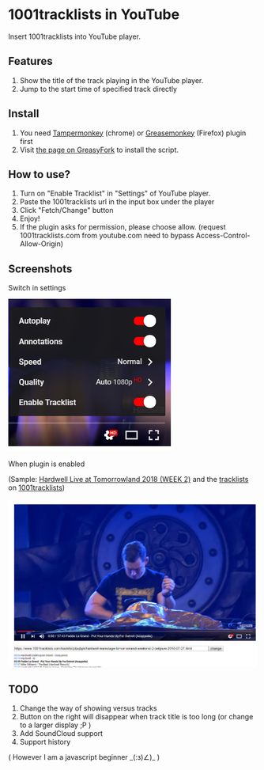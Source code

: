 # 1001tracklists in YouTube

Insert 1001tracklists into YouTube player.

## Features

1. Show the title of the track playing in the YouTube player.
2. Jump to the start time of specified track directly

## Install

1. You need [Tampermonkey](https://chrome.google.com/webstore/detail/tampermonkey/dhdgffkkebhmkfjojejmpbldmpobfkfo) (chrome) or [Greasemonkey](https://addons.mozilla.org/nl/firefox/addon/greasemonkey/) (Firefox) plugin first
2. Visit [the page on GreasyFork](https://greasyfork.org/en/scripts/370712-1001tracklists-in-youtube) to install the script.

## How to use?

1. Turn on "Enable Tracklist" in "Settings" of YouTube player.
2. Paste the 1001tracklists url in the input box under the player
3. Click "Fetch/Change" button
4. Enjoy!
5. If the plugin asks for permission, please choose allow. (request 1001tracklists.com from youtube.com need to bypass Access-Control-Allow-Origin)

## Screenshots

Switch in settings

![1532873097331](images/1532873097331.png)

When plugin is enabled

(Sample: [Hardwell Live at Tomorrowland 2018 (WEEK 2)](https://www.youtube.com/watch?v=UD_Nj0sNmpE) and the [tracklists](https://www.1001tracklists.com/tracklist/plpqbpk/hardwell-mainstage-tomorrowland-weekend-2-belgium-2018-07-27.html) on [1001tracklists](https://www.1001tracklists.com))

![1532873354242](images/1532873354242.png)

## TODO

1. Change the way of showing versus tracks 
2. Button on the right will disappear when track title is too long (or change to a larger display ;P )
3. Add SoundCloud support
4. Support history

( However I am a javascript beginner \_\(:з\)∠\)\_ )
